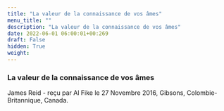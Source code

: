 ```yaml
---
title: "La valeur de la connaissance de vos âmes"
menu_title: ""
description: "La valeur de la connaissance de vos âmes"
date: 2022-06-01 06:00:01+00:269
draft: False
hidden: True
weight:
---
```

### La valeur de la connaissance de vos âmes

James Reid - reçu par Al Fike le 27 Novembre 2016, Gibsons, Colombie-Britannique, Canada.



